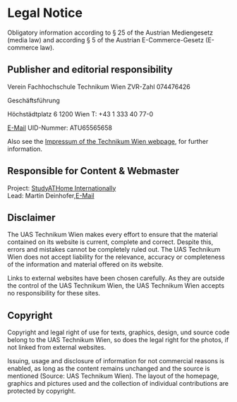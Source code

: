 # Legal Notice

Obligatory information according to § 25 of the Austrian Mediengesetz (media law) and according § 5 of the Austrian E-Commerce-Gesetz (E-commerce law).

## Publisher and editorial responsibility

Verein Fachhochschule Technikum Wien
ZVR-Zahl 074476426

Geschäftsführung

Höchstädtplatz 6
1200 Wien 
T: +43 1 333 40 77-0

[E-Mail](mailto:info@technikum-wien.at)
UID-Nummer: ATU65565658

Also see the [Impressum of the Technikum Wien webpage](https://www.technikum-wien.at/impressum/), for further information.

## Responsible for Content & Webmaster

Project: [StudyATHome Internationally](https://studyathome.technikum-wien.at)  
Lead: Martin Deinhofer,[E-Mail](mailto:studyathome@technikum-wien.at)

## Disclaimer

The UAS Technikum Wien makes every effort to ensure that the material contained on its website is current, complete and correct. Despite this, errors and mistakes cannot be completely ruled out. The UAS Technikum Wien does not accept liability for the relevance, accuracy or completeness of the information and material offered on its website. 

Links to external websites have been chosen carefully. As they are outside the control of the UAS Technikum Wien, the UAS Technikum Wien accepts no responsibility for these sites.

## Copyright

Copyright and legal right of use for texts, graphics, design, und source code belong to the UAS Technikum Wien, so does the legal right for the photos, if not linked from external websites. 

Issuing, usage and disclosure of information for not commercial reasons is enabled, as long as the content remains unchanged and the source is mentioned (Source: UAS Technikum Wien). The layout of the homepage, graphics and pictures used and the collection of individual contributions are protected by copyright.
